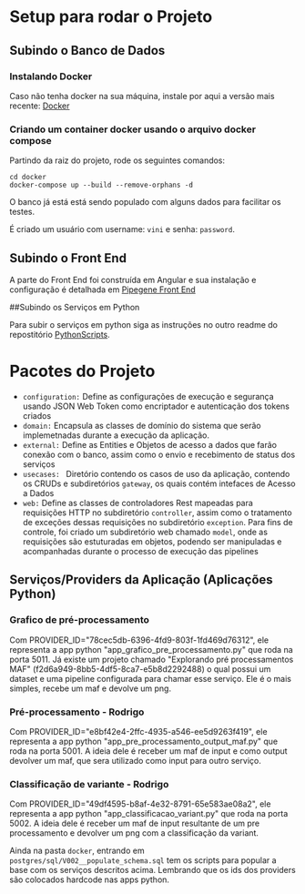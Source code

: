# Setup para rodar o Projeto

## Subindo o Banco de Dados

### Instalando Docker

Caso não tenha docker na sua máquina, instale por aqui a versão mais recente: [Docker](https://www.docker.com/products/docker-desktop/)

### Criando um container docker usando o arquivo docker compose

Partindo da raiz do projeto, rode os seguintes comandos:

```
cd docker
docker-compose up --build --remove-orphans -d

```
O banco já está está sendo populado com alguns dados para facilitar os testes.

É criado um usuário com username: `vini` e senha: `password`.

## Subindo o Front End

A parte do Front End foi construída em Angular e sua instalação e configuração
é detalhada em [Pipegene Front End](httAps://github.com/LucasGTeixeira/pipegene-frontend)

##Subindo os Serviços em Python

Para subir o serviços em python siga as instruções no outro readme do repostitório
[PythonScripts](https://github.com/viniciuslsilva/PipeGeneScripts).

# Pacotes do Projeto

- `configuration:` Define as configurações de execução e segurança usando JSON Web Token como encriptador e autenticação dos tokens criados
- `domain:` Encapsula as classes de domínio do sistema que serão implemetnadas durante a execução da aplicação.
- `external:` Define as Entities e Objetos de acesso a dados que farão conexão com o banco, assim como o envio e recebimento de status dos serviços 
- `usecases: ` Diretório contendo os casos de uso da aplicação, contendo os CRUDs e subdiretórios `gateway`, os quais contém intefaces de Acesso a Dados
- `web:` Define as classes de controladores Rest mapeadas para requisições HTTP no subdiretório `controller`, assim como o tratamento de exceções
dessas requisições no subdiretório `exception`. Para fins de controle, foi criado um subdiretório web chamado `model`, onde as requisições são estuturadas 
em objetos, podendo ser manipuladas e acompanhadas durante o processo de execução das pipelines

## Serviços/Providers da Aplicação (Aplicações Python)

### Grafico de pré-processamento

Com PROVIDER_ID="78cec5db-6396-4fd9-803f-1fd469d76312", ele representa
a app python "app_grafico_pre_processamento.py" que roda na porta 5011. Já existe um projeto chamado
"Explorando pré processamentos MAF" (f2d6a949-8bb5-4df5-8ca7-e5b8d2292488) o qual possui um dataset e uma pipeline configurada
para chamar esse serviço. Ele é o mais simples, recebe um maf e devolve um png.

### Pré-processamento - Rodrigo

Com PROVIDER_ID="e8bf42e4-2ffc-4935-a546-ee5d9263f419", ele representa
a app python "app_pre_processamento_output_maf.py" que roda na porta 5001. A ideia dele é receber um maf de input
e como output devolver um maf, que sera utilizado como input para outro serviço.

### Classificação de variante - Rodrigo

Com PROVIDER_ID="49df4595-b8af-4e32-8791-65e583ae08a2", ele
representa a app python "app_classificacao_variant.py" que roda na porta 5002. A ideia dele é receber um maf de input
resultante de um pre processamento e devolver um png com a classificação da variant.

Ainda na pasta `docker`, entrando em `postgres/sql/V002__populate_schema.sql` tem os scripts para popular a base
com os serviços descritos acima. Lembrando que os ids dos providers são colocados hardcode nas apps python.

